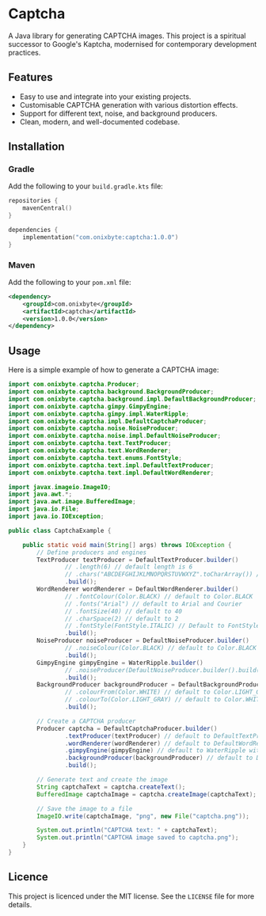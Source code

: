 # Captcha

A Java library for generating CAPTCHA images. This project is a spiritual successor to Google's Kaptcha, modernised for contemporary development practices.

## Features

*   Easy to use and integrate into your existing projects.
*   Customisable CAPTCHA generation with various distortion effects.
*   Support for different text, noise, and background producers.
*   Clean, modern, and well-documented codebase.

## Installation

### Gradle

Add the following to your `build.gradle.kts` file:

```kotlin
repositories {
    mavenCentral()
}

dependencies {
    implementation("com.onixbyte:captcha:1.0.0")
}
```

### Maven

Add the following to your `pom.xml` file:

```xml
<dependency>
    <groupId>com.onixbyte</groupId>
    <artifactId>captcha</artifactId>
    <version>1.0.0</version>
</dependency>
```

## Usage

Here is a simple example of how to generate a CAPTCHA image:

```java
import com.onixbyte.captcha.Producer;
import com.onixbyte.captcha.background.BackgroundProducer;
import com.onixbyte.captcha.background.impl.DefaultBackgroundProducer;
import com.onixbyte.captcha.gimpy.GimpyEngine;
import com.onixbyte.captcha.gimpy.impl.WaterRipple;
import com.onixbyte.captcha.impl.DefaultCaptchaProducer;
import com.onixbyte.captcha.noise.NoiseProducer;
import com.onixbyte.captcha.noise.impl.DefaultNoiseProducer;
import com.onixbyte.captcha.text.TextProducer;
import com.onixbyte.captcha.text.WordRenderer;
import com.onixbyte.captcha.text.enums.FontStyle;
import com.onixbyte.captcha.text.impl.DefaultTextProducer;
import com.onixbyte.captcha.text.impl.DefaultWordRenderer;

import javax.imageio.ImageIO;
import java.awt.*;
import java.awt.image.BufferedImage;
import java.io.File;
import java.io.IOException;

public class CaptchaExample {

    public static void main(String[] args) throws IOException {
        // Define producers and engines
        TextProducer textProducer = DefaultTextProducer.builder()
                // .length(6) // default length is 6
                // .chars("ABCDEFGHIJKLMNOPQRSTUVWXYZ".toCharArray()) // default available characters are 'a' to 'z', 'A' to 'Z' and '0' - '9'
                .build();
        WordRenderer wordRenderer = DefaultWordRenderer.builder()
                // .fontColour(Color.BLACK) // default to Color.BLACK
                // .fonts("Arial") // default to Arial and Courier
                // .fontSize(40) // default to 40
                // .charSpace(2) // default to 2
                // .fontStyle(FontStyle.ITALIC) // Default to FontStyle.BOLD
                .build();
        NoiseProducer noiseProducer = DefaultNoiseProducer.builder()
                // .noiseColour(Color.BLACK) // default to Color.BLACK
                .build();
        GimpyEngine gimpyEngine = WaterRipple.builder()
                // .noiseProducer(DefaultNoiseProducer.builder().build()) // default to DefaultNoiseProducer with default configurations
                .build();
        BackgroundProducer backgroundProducer = DefaultBackgroundProducer.builder()
                // .colourFrom(Color.WHITE) // default to Color.LIGHT_GRAY
                // .colourTo(Color.LIGHT_GRAY) // default to Color.WHITE
                .build();

        // Create a CAPTCHA producer
        Producer captcha = DefaultCaptchaProducer.builder()
                .textProducer(textProducer) // default to DefaultTextProducer with default configurations
                .wordRenderer(wordRenderer) // default to DefaultWordRenderer with default configurations
                .gimpyEngine(gimpyEngine) // default to WaterRipple with default configurations
                .backgroundProducer(backgroundProducer) // default to DefaultBackgroundProducer with default configurations
                .build();

        // Generate text and create the image
        String captchaText = captcha.createText();
        BufferedImage captchaImage = captcha.createImage(captchaText);

        // Save the image to a file
        ImageIO.write(captchaImage, "png", new File("captcha.png"));

        System.out.println("CAPTCHA text: " + captchaText);
        System.out.println("CAPTCHA image saved to captcha.png");
    }
}
```

## Licence

This project is licenced under the MIT license. See the `LICENSE` file for more details.
